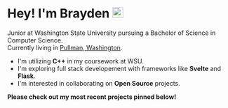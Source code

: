 # Hey! I'm Brayden <img src="https://user-images.githubusercontent.com/1303154/88677602-1635ba80-d120-11ea-84d8-d263ba5fc3c0.gif" width="24px" alt="hi">

Junior at Washington State University pursuing a Bachelor of Science in Computer Science.  
Currently living in [Pullman, Washington](https://www.google.com/maps/place/Pullman,+WA).
- I'm utilizing **C++** in my coursework at WSU.
- I'm exploring full stack developement with frameworks like **Svelte** and **Flask**.
- I'm interested in collaborating on **Open Source** projects.


**Please check out my most recent projects pinned below!**
<!--
**braygo/braygo** is a ✨ _special_ ✨ repository because its `README.md` (this file) appears on your GitHub profile.

Here are some ideas to get you started:

- 🔭 I’m currently working on ...
- 🌱 I’m currently learning ...
- 👯 I’m looking to collaborate on ...
- 🤔 I’m looking for help with ...
- 💬 Ask me about ...
- 📫 How to reach me: ...
- 😄 Pronouns: ...
- ⚡ Fun fact: ...
-->
